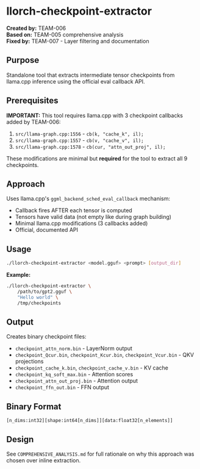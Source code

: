 # llorch-checkpoint-extractor

**Created by:** TEAM-006  
**Based on:** TEAM-005 comprehensive analysis  
**Fixed by:** TEAM-007 - Layer filtering and documentation

## Purpose

Standalone tool that extracts intermediate tensor checkpoints from llama.cpp inference using the official eval callback API.

## Prerequisites

**IMPORTANT:** This tool requires llama.cpp with 3 checkpoint callbacks added by TEAM-006:

1. `src/llama-graph.cpp:1556` - `cb(k, "cache_k", il);`
2. `src/llama-graph.cpp:1557` - `cb(v, "cache_v", il);`  
3. `src/llama-graph.cpp:1578` - `cb(cur, "attn_out_proj", il);`

These modifications are minimal but **required** for the tool to extract all 9 checkpoints.

## Approach

Uses llama.cpp's `ggml_backend_sched_eval_callback` mechanism:
- Callback fires AFTER each tensor is computed
- Tensors have valid data (not empty like during graph building)
- Minimal llama.cpp modifications (3 callbacks added)
- Official, documented API

## Usage

```bash
./llorch-checkpoint-extractor <model.gguf> <prompt> [output_dir]
```

**Example:**
```bash
./llorch-checkpoint-extractor \
    /path/to/gpt2.gguf \
    "Hello world" \
    /tmp/checkpoints
```

## Output

Creates binary checkpoint files:
- `checkpoint_attn_norm.bin` - LayerNorm output
- `checkpoint_Qcur.bin`, `checkpoint_Kcur.bin`, `checkpoint_Vcur.bin` - QKV projections
- `checkpoint_cache_k.bin`, `checkpoint_cache_v.bin` - KV cache
- `checkpoint_kq_soft_max.bin` - Attention scores
- `checkpoint_attn_out_proj.bin` - Attention output
- `checkpoint_ffn_out.bin` - FFN output

## Binary Format

```
[n_dims:int32][shape:int64[n_dims]][data:float32[n_elements]]
```

## Design

See `COMPREHENSIVE_ANALYSIS.md` for full rationale on why this approach was chosen over inline extraction.
